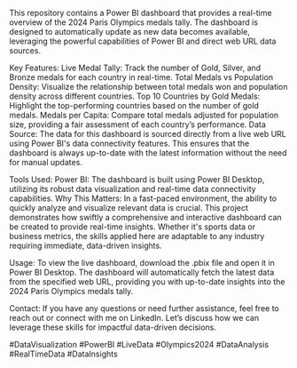 This repository contains a Power BI dashboard that provides a real-time overview of the 2024 Paris Olympics medals tally. The dashboard is designed to automatically update as new data becomes available, leveraging the powerful capabilities of Power BI and direct web URL data sources.

Key Features:
Live Medal Tally: Track the number of Gold, Silver, and Bronze medals for each country in real-time.
Total Medals vs Population Density: Visualize the relationship between total medals won and population density across different countries.
Top 10 Countries by Gold Medals: Highlight the top-performing countries based on the number of gold medals.
Medals per Capita: Compare total medals adjusted for population size, providing a fair assessment of each country’s performance.
Data Source:
The data for this dashboard is sourced directly from a live web URL using Power BI's data connectivity features. This ensures that the dashboard is always up-to-date with the latest information without the need for manual updates.

Tools Used:
Power BI: The dashboard is built using Power BI Desktop, utilizing its robust data visualization and real-time data connectivity capabilities.
Why This Matters:
In a fast-paced environment, the ability to quickly analyze and visualize relevant data is crucial. This project demonstrates how swiftly a comprehensive and interactive dashboard can be created to provide real-time insights. Whether it's sports data or business metrics, the skills applied here are adaptable to any industry requiring immediate, data-driven insights.

Usage:
To view the live dashboard, download the .pbix file and open it in Power BI Desktop. The dashboard will automatically fetch the latest data from the specified web URL, providing you with up-to-date insights into the 2024 Paris Olympics medals tally.

Contact:
If you have any questions or need further assistance, feel free to reach out or connect with me on LinkedIn. Let’s discuss how we can leverage these skills for impactful data-driven decisions.

#DataVisualization #PowerBI #LiveData #Olympics2024 #DataAnalysis #RealTimeData #DataInsights
